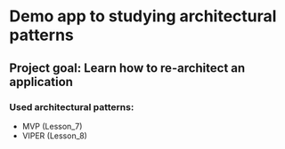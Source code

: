 # Demo app to studying architectural patterns
## Project goal: Learn how to re-architect an application
### Used architectural patterns:
  - MVP (Lesson_7)
  - VIPER (Lesson_8)
